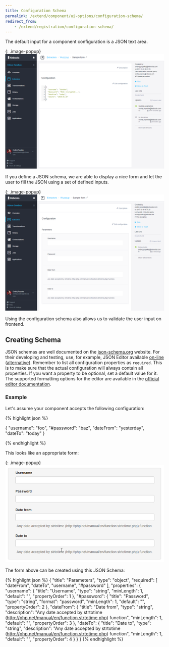 ```yaml
---
title: Configuration Schema
permalink: /extend/component/ui-options/configuration-schema/
redirect_from:
    - /extend/registration/configuration-schema/
---
```


The default input for a component configuration is a JSON text area.

{: .image-popup}
![Generic configuration screenshot](/extend/component/ui-options/configuration.png)

If you define a JSON schema, we are able to display a nice form and
let the user to fill the JSON using a set of defined inputs.

{: .image-popup}
![Configuration schema](/extend/component/ui-options/configuration-schema.png)

Using the configuration schema also allows us to validate the user input on frontend.

## Creating Schema
JSON schemas are well documented on the [json-schema.org](http://json-schema.org/) website. For their developing and testing,
use, for example, JSON Editor available [on-line](http://jeremydorn.com/json-editor/) ([alternative](https://mozilla-services.github.io/react-jsonschema-form/)).
Remember to list all configuration properties as `required`.
This is to make sure that the actual configuration will always contain all properties.
If you want a property to be optional, set a default value for it. The supported formatting options for
the editor are available in the [official editor documentation](https://github.com/jdorn/json-editor#format).

### Example
Let's assume your component accepts the following configuration:

{% highlight json %}

{
    "username": "foo",
    "#password": "baz",
    "dateFrom": "yesterday",
    "dateTo": "today"
}

{% endhighlight %}

This looks like an appropriate form:

{: .image-popup}
![Configuration form](/extend/component/ui-options/form.png)

The form above can be created using this JSON Schema:

{% highlight json %}
{
    "title": "Parameters",
    "type": "object",
    "required": [
        "dateFrom",
        "dateTo",
        "username",
        "#password"
    ],
    "properties": {
        "username": {
            "title": "Username",
            "type": "string",
            "minLength": 1,
            "default": "",
            "propertyOrder": 1
        },
        "#password": {
            "title": "Password",
            "type": "string",
            "format": "password",
            "minLength": 1,
            "default": "",
            "propertyOrder": 2
        },
        "dateFrom": {
            "title": "Date from",
            "type": "string",
            "description": "Any date accepted by strtotime (http://php.net/manual/en/function.strtotime.php) function",
            "minLength": 1,
            "default": "",
            "propertyOrder": 3
        },
        "dateTo": {
            "title": "Date to",
            "type": "string",
            "description": "Any date accepted by strtotime (http://php.net/manual/en/function.strtotime.php) function",
            "minLength": 1,
            "default": "",
            "propertyOrder": 4
        }
    }
}
{% endhighlight %}

